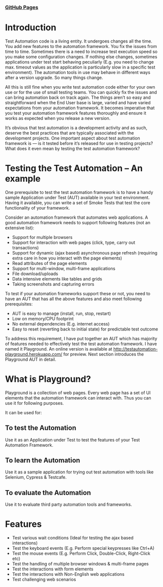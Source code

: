 ### [GitHub Pages](https://envinc.github.io/dyatel-playground/) 

# Introduction
Test Automation code is a living entity. It undergoes changes all the time. You add new features to the automation framework. You fix the issues from time to time. Sometimes there is a need to increase test execution speed so you make some configuration changes. If nothing else changes, sometimes applications under test start behaving peculiarly (E.g. you need to change max. timeout values as the application is particularly slow in a specific test environment). The automation tools in use may behave in different ways after a version upgrade. So many things change.

All this is still fine when you write test automation code either for your own use or for the use of small testing teams. You can quickly fix the issues and can bring automation back on track again. The things aren’t so easy and straightforward when the End User base is large, varied and have varied expectations from your automation framework. It becomes imperative that you test your automation framework features thoroughly and ensure it works as expected when you release a new version.

It’s obvious that test automation is a development activity and as such, deserve the best practices that are typically associated with the development projects. One important aspect about test automation framework is — is it tested before it’s released for use in testing projects? What does it even mean by testing the test automation framework?

# Testing the Test Automation – An example
One prerequisite to test the test automation framework is to have a handy sample Application under Test (AUT) available in your test environment. Having it available, you can write a set of Smoke Tests that test the core functionality of your framework.

Consider an automation framework that automates web applications. A good automation framework needs to support following features (not an extensive list):

- Support for multiple browsers
- Support for interaction with web pages (click, type, carry out transactions)
- Support for dynamic (ajax based) asynchronous page refresh (requiring extra care in how you interact with the page elements)
- Read attributes of the page elements
- Support for multi-window, multi-frame applications
- File download/uploads
- Data intensive elements like tables and grids
- Taking screenshots and capturing errors

To test if your automation frameworks support these or not, you need to have an AUT that has all the above features and also meet following prerequisites:

- AUT is easy to manage (install, run, stop, restart)
- Low on memory/CPU footprint
- No external dependencies (E.g. internet access)
- Easy to reset (reverting back to initial state) for predictable test outcome

To address this requirement, I have put together an AUT which has majority of features needed to effectively test the test automation framework. I have named it Playground. An online version is available at http://testautomation-playground.herokuapp.com/ for preview. Next section introduces the Playground AUT in detail.

# What is Playground?
Playground is a collection of web pages. Every web page has a set of UI elements that the automation framework can interact with. Thus you can use it for following purposes.

It can be used for:

## To test the Automation
Use it as an Application under Test to test the features of your Test Automation Framework.

## To learn the Automation
Use it as a sample application for trying out test automation with tools like Selenium, Cypress & Testcafe.

## To evaluate the Automation
Use it to evaluate third party automation tools and frameworks.

 

# Features
- Test various wait conditions (Ideal for testing the ajax based interactions)
- Test the keyboard events (E.g. Perform special keypresses like Ctrl+A)
- Test the mouse events (E.g. Perform Click, Double-Click, Right-Click etc)
- Test the handling of multiple browser windows & multi-frame pages
- Test the interactions with form elements
- Test the interactions with Non-English web applications
- Test challenging web scenarios




